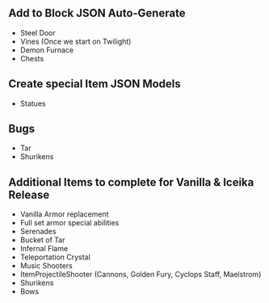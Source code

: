 ## Add to Block JSON Auto-Generate
* Steel Door
* Vines (Once we start on Twilight)
* Demon Furnace
* Chests

## Create special Item JSON Models
* Statues

## Bugs
* Tar
* Shurikens

## Additional Items to complete for Vanilla & Iceika Release
* Vanilla Armor replacement
* Full set armor special abilities
* Serenades
* Bucket of Tar
* Infernal Flame
* Teleportation Crystal
* Music Shooters
* ItemProjectileShooter (Cannons, Golden Fury, Cyclops Staff, Maelstrom)
* Shurikens
* Bows
